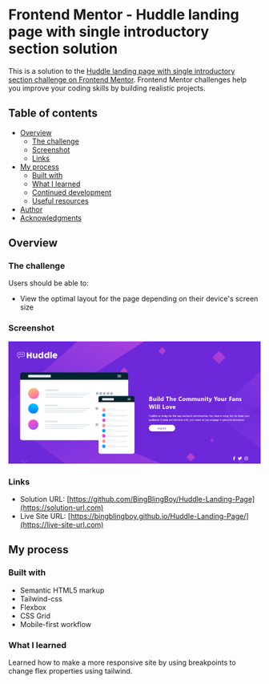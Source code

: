 # Frontend Mentor - Huddle landing page with single introductory section solution

This is a solution to the [Huddle landing page with single introductory section challenge on Frontend Mentor](https://www.frontendmentor.io/challenges/huddle-landing-page-with-a-single-introductory-section-B_2Wvxgi0). Frontend Mentor challenges help you improve your coding skills by building realistic projects. 

## Table of contents

- [Overview](#overview)
  - [The challenge](#the-challenge)
  - [Screenshot](#screenshot)
  - [Links](#links)
- [My process](#my-process)
  - [Built with](#built-with)
  - [What I learned](#what-i-learned)
  - [Continued development](#continued-development)
  - [Useful resources](#useful-resources)
- [Author](#author)
- [Acknowledgments](#acknowledgments)

## Overview

### The challenge

Users should be able to:

- View the optimal layout for the page depending on their device's screen size

### Screenshot

![](./images/Screenshot%202023-08-22%20112135.png)


### Links

- Solution URL: [https://github.com/BingBlingBoy/Huddle-Landing-Page](https://solution-url.com)
- Live Site URL: [https://bingblingboy.github.io/Huddle-Landing-Page/](https://live-site-url.com)

## My process

### Built with

- Semantic HTML5 markup
- Tailwind-css
- Flexbox
- CSS Grid
- Mobile-first workflow

### What I learned

Learned how to make a more responsive site by using breakpoints to change flex properties using tailwind.
